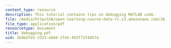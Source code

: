 ```yaml
---
content_type: resource
description: This tutorial contains tips on debugging MATLAB code.
file: /media/https%3A/open-learning-course-data-rc.s3.amazonaws.com/18-413-error-correcting-codes-laboratory-spring-2004/3b4bd7e53323eb662fe5455f71f4457a_debugging.pdf
file_type: application/pdf
resourcetype: Document
title: debugging.pdf
uid: 3b4bd7e5-3323-eb66-2fe5-455f71f4457a
---
```

